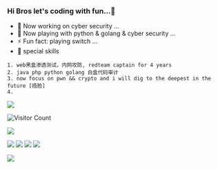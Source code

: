 ### Hi Bros let's coding with fun...👋

<!--
**FDlucifer/FDlucifer** is a ✨ _special_ ✨ repository because its `README.md` (this file) appears on your GitHub profile.

Here are some ideas to get you started:

- 🔭 I’m currently working on ...
- 🌱 I’m currently learning ...
- 👯 I’m looking to collaborate on ...
- 🤔 I’m looking for help with ...
- 💬 Ask me about ...
- 📫 How to reach me: ...
- 😄 Pronouns: ...
- ⚡ Fun fact: ...
-->

- 🔭 Now working on cyber security ...
- 🌱 Now playing with python & golang & cyber security ...
- ⚡ Fun fact: playing switch ...
- 🤔 special skills

```
1. web黑盒渗透测试，内网攻防, redteam captain for 4 years
2. java php python golang 白盒代码审计
3. now focus on pwn && crypto and i will dig to the deepest in the future [捂脸]
4. 
```

![](https://github-readme-stats.vercel.app/api?username=FDlucifer&show_icons=true&count_private=true&hide=prs&theme=dark)

![Visitor Count](https://profile-counter.glitch.me/FDlucifer/count.svg)

[![](https://img.shields.io/badge/OS-kali%20Linux-33aadd?style=flat-square&logo=kali-linux&logoColor=ffffff)](https://simpleicons.org/icons/kalilinux.svg)

[![](https://img.shields.io/badge/iOS-iphone11-292e33?style=flat-square&logo=apple&logoColor=ffffff)](https://simpleicons.org/icons/ios.svg)
[![](https://img.shields.io/badge/golang-292e33?style=flat-square&logo=go&logoColor=ffffff)](https://simpleicons.org/icons/go.svg)
![](https://img.shields.io/badge/-Nintendo%20Switch-e60012?style=flat-square&logo=nintendo%20switch&logoColor=ffffff)
[![](https://img.shields.io/badge/Steam-171a21?style=flat-square&logo=steam&logoColor=ffffff)](https://steamcommunity.com/id/fdlucifer)

![](https://visitor-badge.glitch.me/badge?page_id=FDlucifer.readme)

